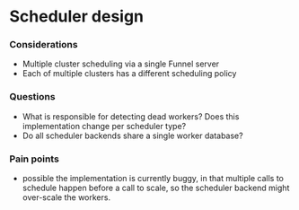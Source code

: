 # Scheduler design

### Considerations

- Multiple cluster scheduling via a single Funnel server
- Each of multiple clusters has a different scheduling policy

### Questions

- What is responsible for detecting dead workers? Does this implementation change per scheduler type?
- Do all scheduler backends share a single worker database?

### Pain points

- possible the implementation is currently buggy, in that multiple calls to schedule happen before a call to scale, so the scheduler backend might over-scale the workers.
